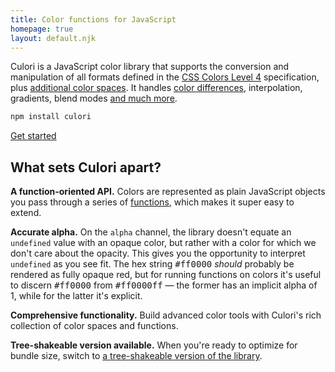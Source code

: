 ```yaml
---
title: Color functions for JavaScript
homepage: true
layout: default.njk
---
```


[css4-colors]: https://drafts.csswg.org/css-color/
[css4-named-colors]: https://drafts.csswg.org/css-color/#named-colors
[din99o]: https://de.wikipedia.org/wiki/DIN99-Farbraum
[hex-colors]: https://drafts.csswg.org/css-color/#hex-notation
[rgb-colors]: https://drafts.csswg.org/css-color/#rgb-functions
[hsl-colors]: https://drafts.csswg.org/css-color/#the-hsl-notation
[hwb-colors]: https://drafts.csswg.org/css-color/#the-hwb-notation
[lab-colors]: https://drafts.csswg.org/css-color/#lab-colors

Culori is a JavaScript color library that supports the conversion and manipulation of all formats defined in the [CSS Colors Level 4][css4-colors] specification, plus [additional color spaces](./color-spaces). It handles [color differences](https://en.wikipedia.org/wiki/Color_difference), interpolation, gradients, blend modes [and much more](/api/).

```bash
npm install culori
```

<a class='btn-link' href='./getting-started'>Get started</a>

## What sets Culori apart?

__A function-oriented API.__ Colors are represented as plain JavaScript objects you pass through a series of [functions](./api), which makes it super easy to extend.

__Accurate alpha.__ On the `alpha` channel, the library doesn't equate an `undefined` value with an opaque color, but rather with a color for which we don't care about the opacity. This gives you the opportunity to interpret `undefined` as you see fit. The hex string <kbd>#ff0000</kbd> _should_ probably be rendered as fully opaque red, but for running functions on colors it's useful to discern <kbd>#ff0000</kbd> from <kbd>#ff0000ff</kbd> — the former has an implicit alpha of 1, while for the latter it's explicit.

__Comprehensive functionality.__ Build advanced color tools with Culori's rich collection of color spaces and functions.

__Tree-shakeable version available.__ When you're ready to optimize for bundle size, switch to [a tree-shakeable version of the library](./guides/tree-shaking).
